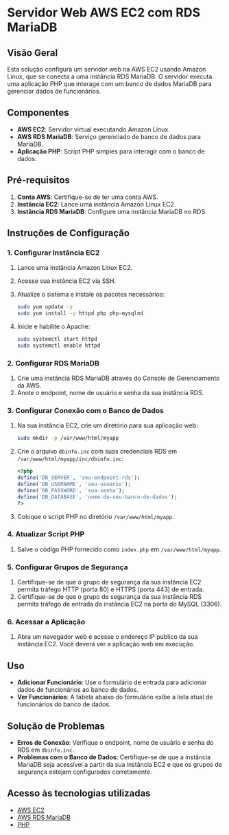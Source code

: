 # Servidor Web AWS EC2 com RDS MariaDB

## Visão Geral

Esta solução configura um servidor web na AWS EC2 usando Amazon Linux, que se conecta a uma instância RDS MariaDB. O servidor executa uma aplicação PHP que interage com um banco de dados MariaDB para gerenciar dados de funcionários.

## Componentes

- **AWS EC2**: Servidor virtual executando Amazon Linux.
- **AWS RDS MariaDB**: Serviço gerenciado de banco de dados para MariaDB.
- **Aplicação PHP**: Script PHP simples para interagir com o banco de dados.

## Pré-requisitos

1. **Conta AWS**: Certifique-se de ter uma conta AWS.
2. **Instância EC2**: Lance uma instância Amazon Linux EC2.
3. **Instância RDS MariaDB**: Configure uma instância MariaDB no RDS.

## Instruções de Configuração

### 1. Configurar Instância EC2

1. Lance uma instância Amazon Linux EC2.
2. Acesse sua instância EC2 via SSH.
3. Atualize o sistema e instale os pacotes necessários:

    ```bash
    sudo yum update -y
    sudo yum install -y httpd php php-mysqlnd
    ```

4. Inicie e habilite o Apache:

    ```bash
    sudo systemctl start httpd
    sudo systemctl enable httpd
    ```

### 2. Configurar RDS MariaDB

1. Crie uma instância RDS MariaDB através do Console de Gerenciamento da AWS.
2. Anote o endpoint, nome de usuário e senha da sua instância RDS.

### 3. Configurar Conexão com o Banco de Dados

1. Na sua instância EC2, crie um diretório para sua aplicação web:

    ```bash
    sudo mkdir -p /var/www/html/myapp
    ```

2. Crie o arquivo `dbinfo.inc` com suas credenciais RDS em `/var/www/html/myapp/inc/dbinfo.inc`:

    ```php
    <?php
    define('DB_SERVER', 'seu-endpoint-rds');
    define('DB_USERNAME', 'seu-usuario');
    define('DB_PASSWORD', 'sua-senha');
    define('DB_DATABASE', 'nome-do-seu-banco-de-dados');
    ?>
    ```

3. Coloque o script PHP no diretório `/var/www/html/myapp`.

### 4. Atualizar Script PHP

1. Salve o código PHP fornecido como `index.php` em `/var/www/html/myapp`.

### 5. Configurar Grupos de Segurança

1. Certifique-se de que o grupo de segurança da sua instância EC2 permita tráfego HTTP (porta 80) e HTTPS (porta 443) de entrada.
2. Certifique-se de que o grupo de segurança da sua instância RDS permita tráfego de entrada da instância EC2 na porta do MySQL (3306).

### 6. Acessar a Aplicação

1. Abra um navegador web e acesse o endereço IP público da sua instância EC2. Você deverá ver a aplicação web em execução.

## Uso

- **Adicionar Funcionário**: Use o formulário de entrada para adicionar dados de funcionários ao banco de dados.
- **Ver Funcionários**: A tabela abaixo do formulário exibe a lista atual de funcionários do banco de dados.

## Solução de Problemas

- **Erros de Conexão**: Verifique o endpoint, nome de usuário e senha do RDS em `dbinfo.inc`.
- **Problemas com o Banco de Dados**: Certifique-se de que a instância MariaDB seja acessível a partir da sua instância EC2 e que os grupos de segurança estejam configurados corretamente.

## Acesso às tecnologias utilizadas

- [AWS EC2](https://aws.amazon.com/ec2/)
- [AWS RDS MariaDB](https://aws.amazon.com/rds/mariadb/)
- [PHP](https://www.php.net/)
